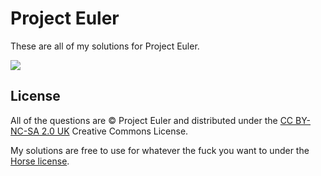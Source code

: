 # Project Euler

These are all of my solutions for Project Euler.

![](https://travis-ci.org/chris-martin/project-euler.svg)

## License

All of the questions are © Project Euler and distributed under the
[CC BY-NC-SA 2.0 UK](https://creativecommons.org/licenses/by-nc-sa/2.0/uk/)
Creative Commons License.

My solutions are free to use for whatever the fuck you want to under the
[Horse license](https://github.com/chris-martin/horse-license).
